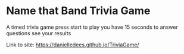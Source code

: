 # Name that Band Trivia Game
A timed trivia game
press start to play
you have 15 seconds to answer questions
see your results


Link to site: https://danielledees.github.io/TriviaGame/
